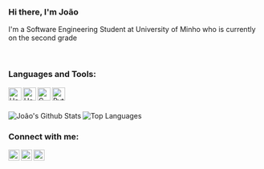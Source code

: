 ### Hi there, I'm João

I'm a Software Engineering Student at University of Minho who is currently on the second grade

<br />

### Languages and Tools:
[<img align="left" alt="Haskell" width="26px" src="https://iconape.com/wp-content/files/hc/371044/svg/371044.svg" />][instagram]
[<img align="left" alt="Haskell" width="26px" src="https://ih1.redbubble.net/image.426834160.5575/st,small,507x507-pad,600x600,f8f8f8.u4.jpg" />][instagram]
[<img align="left" alt="C" width="26px" src="https://upload.wikimedia.org/wikipedia/commons/thumb/1/18/C_Programming_Language.svg/1853px-C_Programming_Language.svg.png" />][instagram]
[<img align="left" alt="Python" width="26px" src="https://upload.wikimedia.org/wikipedia/commons/thumb/c/c3/Python-logo-notext.svg/640px-Python-logo-notext.svg.png" />][instagram]

<br />
<br />

![Top Languages](https://github-readme-stats.vercel.app/api/top-langs/?username=jotaalvim&layout=compact&theme=nord&hide_border=true)
<img align="left" alt="João's Github Stats" src="https://github-readme-stats.vercel.app/api?username=jotaalvim&show_icons=true&hide_border=true&theme=nord" />

### Connect with me:

[<img align="left" alt="Instagram" width="22px" src="https://cdn.jsdelivr.net/npm/simple-icons@v3/icons/instagram.svg" />][instagram]
[<img align="left" alt="Instagram" width="22px" src="https://cdn.jsdelivr.net/npm/simple-icons@v3/icons/facebook.svg" />][facebook]
[<img align="left" alt="LinkedIn" width="22px" src="https://cdn.jsdelivr.net/npm/simple-icons@v3/icons/linkedin.svg" />][linkedin]


[instagram]: https://instagram.com/jotaalvim
[linkedin]: https://www.linkedin.com/in/jo%C3%A3o-alvim-050778223/
[facebook]: https://www.facebook.com/joaoafonso.alvim

